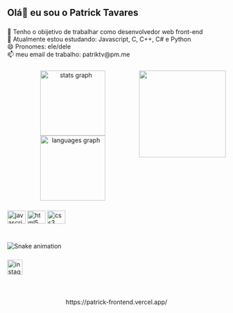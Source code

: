 <h2 align="left">Olá👋 eu sou o Patrick Tavares</h2>

###

<p align="left">🔭 Tenho o obijetivo de trabalhar como desenvolvedor web front-end<br>🌱 Atualmente estou estudando: Javascript, C, C++, C# e Python<br>😄 Pronomes: ele/dele<br>📫 meu email de trabalho: patriktv@pm.me</p>

###

<img align="right" height="200" src="https://c.tenor.com/y2JXkY1pXkwAAAAC/cat-computer.gif"  />

###

<div align="center">
  <img src="https://github-readme-stats.vercel.app/api?hide_title=true&hide_rank=false&show_icons=true&include_all_commits=false&count_private=true&disable_animations=false&theme=dark&locale=pt-br&hide_border=true&username=patrick01x" height="150" alt="stats graph"  />
  <img src="https://github-readme-stats.vercel.app/api/top-langs?locale=pt-br&hide_title=false&layout=compact&card_width=320&langs_count=5&theme=dark&hide_border=true&username=patrick01x" height="150" alt="languages graph"  />
</div>

###

<div align="left">
  <img src="https://cdn.jsdelivr.net/gh/devicons/devicon/icons/javascript/javascript-original.svg" height="30" width="42" alt="javascript logo"  />
  <img src="https://cdn.jsdelivr.net/gh/devicons/devicon/icons/html5/html5-original.svg" height="30" width="42" alt="html5 logo"  />
  <img src="https://cdn.jsdelivr.net/gh/devicons/devicon/icons/css3/css3-original.svg" height="30" width="42" alt="css3 logo"  />
</div>

###

<br clear="both">

<img href="https://raw.githubusercontent.com/patrick01x/patrick01x/blob/output/snake.svg" alt="Snake animation" />

###

<div align="left">
  <img src="https://img.shields.io/static/v1?message=Instagram&logo=instagram&label=&color=black&logoColor=white&labelColor=&style=for-the-badge" height="35" alt="instagram logo"  />
</div>

###

<br clear="both">

<p align="center">https://patrick-frontend.vercel.app/</p>

###
